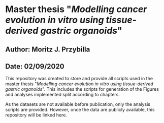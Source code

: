 # Master thesis "*Modelling cancer evolution in vitro using tissue-derived gastric organoids*"

## Author: Moritz J. Przybilla

## Date: 02/09/2020

This repository was created to store and provide all scripts used in the master thesis "*Modelling cancer evolution in vitro using tissue-derived gastric organoids*". This includes the scripts for generation of the Figures and analyses implemented split according to chapters. 

As the datasets are not available before publication, only the analysis scripts are provided. However, once the data are publicly available, this repository will be linked here.
